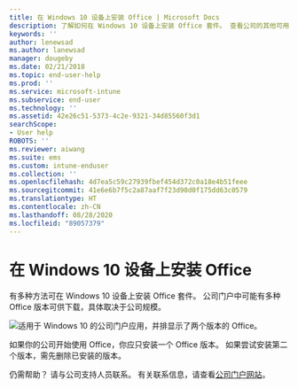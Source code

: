 ```yaml
---
title: 在 Windows 10 设备上安装 Office | Microsoft Docs
description: 了解如何在 Windows 10 设备上安装 Office 套件。 查看公司的其他可用支持选项。
keywords: ''
author: lenewsad
ms.author: lanewsad
manager: dougeby
ms.date: 02/21/2018
ms.topic: end-user-help
ms.prod: ''
ms.service: microsoft-intune
ms.subservice: end-user
ms.technology: ''
ms.assetid: 42e26c51-5373-4c2e-9321-34d85560f3d1
searchScope:
- User help
ROBOTS: ''
ms.reviewer: aiwang
ms.suite: ems
ms.custom: intune-enduser
ms.collection: ''
ms.openlocfilehash: 4d7ea5c59c27939fbef454d372c0a18e4b51feee
ms.sourcegitcommit: 41e6e6b7f5c2a87aaf7f23d90d0f175dd63c0579
ms.translationtype: HT
ms.contentlocale: zh-CN
ms.lasthandoff: 08/28/2020
ms.locfileid: "89057379"
---
```

# <a name="install-office-on-your-windows-10-device"></a>在 Windows 10 设备上安装 Office

有多种方法可在 Windows 10 设备上安装 Office 套件。 公司门户中可能有多种 Office 版本可供下载，具体取决于公司规模。

![适用于 Windows 10 的公司门户应用，并排显示了两个版本的 Office。](./media/multiple-office-installs-cp-win10.png)

如果你的公司开始使用 Office，你应只安装一个 Office 版本。 如果尝试安装第二个版本，需先删除已安装的版本。

仍需帮助？ 请与公司支持人员联系。 有关联系信息，请查看[公司门户网站](https://go.microsoft.com/fwlink/?linkid=2010980)。
